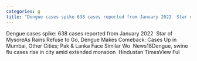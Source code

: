 ```yaml
---
categories: g
title: "Dengue cases spike 638 cases reported from January 2022  Star of Mysore"
---
```

Dengue cases spike: 638 cases reported from January 2022&nbsp;&nbsp;Star of MysoreAs Rains Refuse to Go, Dengue Makes Comeback: Cases Up in Mumbai, Other Cities; Pak & Lanka Face Similar Wo&nbsp;&nbsp;News18Dengue, swine flu cases rise in city amid extended monsoon&nbsp;&nbsp;Hindustan TimesView Ful